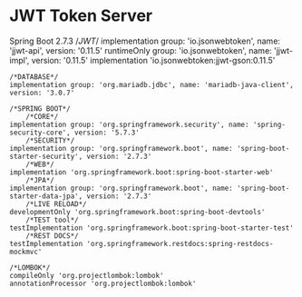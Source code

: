 # JWT Token Server
Spring Boot 2.7.3
/*JWT*/
    implementation group: 'io.jsonwebtoken', name: 'jjwt-api', version: '0.11.5'
    runtimeOnly group: 'io.jsonwebtoken', name: 'jjwt-impl', version: '0.11.5'
    implementation 'io.jsonwebtoken:jjwt-gson:0.11.5'

    /*DATABASE*/
    implementation group: 'org.mariadb.jdbc', name: 'mariadb-java-client', version: '3.0.7'

    /*SPRING BOOT*/
        /*CORE*/
    implementation group: 'org.springframework.security', name: 'spring-security-core', version: '5.7.3'
        /*SECURITY*/
    implementation group: 'org.springframework.boot', name: 'spring-boot-starter-security', version: '2.7.3'
        /*WEB*/
    implementation 'org.springframework.boot:spring-boot-starter-web'
        /*JPA*/
    implementation group: 'org.springframework.boot', name: 'spring-boot-starter-data-jpa', version: '2.7.3'
        /*LIVE RELOAD*/
    developmentOnly 'org.springframework.boot:spring-boot-devtools'
        /*TEST tool*/
    testImplementation 'org.springframework.boot:spring-boot-starter-test'
        /*REST DOCS*/
    testImplementation 'org.springframework.restdocs:spring-restdocs-mockmvc'

    /*LOMBOK*/
    compileOnly 'org.projectlombok:lombok'
    annotationProcessor 'org.projectlombok:lombok'



